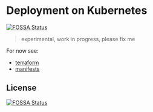 # Deployment on Kubernetes
[![FOSSA Status](https://app.fossa.io/api/projects/git%2Bgithub.com%2Fcodeformuenster%2Fkubernetes-deployment.svg?type=shield)](https://app.fossa.io/projects/git%2Bgithub.com%2Fcodeformuenster%2Fkubernetes-deployment?ref=badge_shield)


> experimental, work in progress, please fix me

For now see:
- [terraform](terraform)
- [manifests](manifests)


## License
[![FOSSA Status](https://app.fossa.io/api/projects/git%2Bgithub.com%2Fcodeformuenster%2Fkubernetes-deployment.svg?type=large)](https://app.fossa.io/projects/git%2Bgithub.com%2Fcodeformuenster%2Fkubernetes-deployment?ref=badge_large)